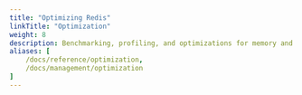 ```yaml
---
title: "Optimizing Redis"
linkTitle: "Optimization"
weight: 8
description: Benchmarking, profiling, and optimizations for memory and latency
aliases: [
    /docs/reference/optimization,
    /docs/management/optimization
]
---
```

